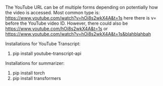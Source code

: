 The YouTube URL can be of multiple forms depending on potentially how the video is accessed. Most common type is:
https://www.youtube.com/watch?v=hOi8s2wkX4A&t=1s
here there is v= before the YouTube video ID. However, there could also be https://www.youtube.com/hOi8s2wkX4A&t=1s or https://www.youtube.com/watch?v=hOi8s2wkX4A&t=1s&blahblahbah


Installations for YouTube Transcript:
1. pip install youtube-transcript-api

Installations for summarizer:
1. pip install torch
2. pip install transformers
